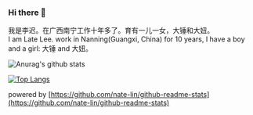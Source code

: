 ### Hi there 👋
我是李迟。在广西南宁工作十年多了。育有一儿一女，大锤和大妞。  
I am Late Lee. work in Nanning(Guangxi, China) for 10 years, I have a boy and a girl: 大锤 and 大妞。

![Anurag's github stats](https://github-readme-stats.vercel.app/api?username=latelee&show_icons=true&count_private=true&theme=radical)

[![Top Langs](https://github-readme-stats.vercel.app/api/top-langs/?username=latelee&layout=compact)](https://github.com/latelee/)

powered by [https://github.com/nate-lin/github-readme-stats](https://github.com/nate-lin/github-readme-stats)
<!--
**latelee/latelee** is a ✨ _special_ ✨ repository because its `README.md` (this file) appears on your GitHub profile.

Here are some ideas to get you started:

- 🔭 I’m currently working on ...
- 🌱 I’m currently learning ...
- 👯 I’m looking to collaborate on ...
- 🤔 I’m looking for help with ...
- 💬 Ask me about ...
- 📫 How to reach me: ...
- 😄 Pronouns: ...
- ⚡ Fun fact: ...
-->
